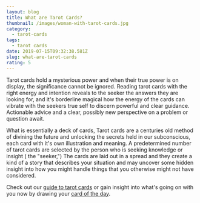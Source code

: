 ```yaml
---
layout: blog
title: What are Tarot Cards?
thumbnail: /images/woman-with-tarot-cards.jpg
category:
  - tarot-cards
tags:
  - tarot cards
date: 2019-07-15T09:32:38.581Z
slug: what-are-tarot-cards
rating: 5
---
```

Tarot cards hold a mysterious power and when their true power is on display, the significance cannot be ignored. Reading tarot cards with the right energy and intention reveals to the seeker the answers they are looking for, and it's borderline magical how the energy of the cards can vibrate with the seekers true self to discern powerful and clear guidance. Actionable advice and a clear, possibly new perspective on a problem or question await.

What is essentially a deck of cards, Tarot cards are a centuries old method of divining the future and unlocking the secrets held in our subconscious, each card with it's own illustration and meaning. A predetermined number of tarot cards are selected by the person who is seeking knowledge or insight ( the "seeker,") The cards are laid out in a spread and they create a kind of a story that describes your situation and may uncover some hidden insight into how you might handle things that you otherwise might not have considered.

Check out our [guide to tarot cards](https://tarotly.net/tarot-cards/) or gain insight into what's going on with you now by drawing your [card of the day](https://tarotly.net/draw-a-tarot-card/).
